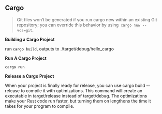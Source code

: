## Cargo
> Git files won’t be generated if you run cargo new within an existing Git repository; you can
override this behavior by using` cargo new --vcs=git`.


__Building a Cargo Project__

run `cargo build`, outputs to ./target/debug/hello_cargo

__Run A Cargo Project__

`cargo run`

__Release a Cargo Project__

When your project is finally ready for release, you can use cargo build --release to compile it with optimizations. This command will create an executable in target/release instead of target/debug. The optimizations make your Rust code run faster, but turning them on lengthens the time it takes for your program to compile.